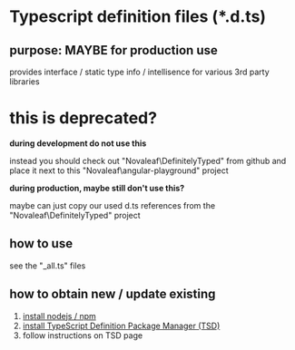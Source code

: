 ﻿# Typescript definition files (*.d.ts) #

## purpose: MAYBE for production use ##
provides interface / static type info / intellisence  for various 3rd party libraries

# this is deprecated? #

__during development do not use this__

instead you should check out "Novaleaf\DefinitelyTyped" from github 
and place it next to this "Novaleaf\angular-playground" project

__during production, maybe still don't use this?__

maybe can just copy our used d.ts references from the "Novaleaf\DefinitelyTyped" project

## how to use ##
see the "_all.ts" files

## how to obtain new / update existing ##
1. [install nodejs / npm](http://nodejs.org/download/)
1. [install TypeScript Definition Package Manager (TSD)](https://github.com/Diullei/tsd)
1. follow instructions on TSD page
